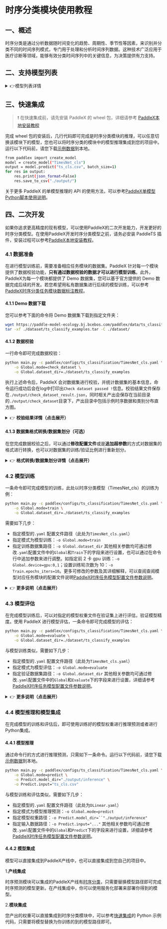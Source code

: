 # 时序分类模块使用教程

## 一、概述
时序分类是通过分析数据随时间变化的趋势、周期性、季节性等因素，来识别并分类不同的时间序列模式，专门用于处理和分析时间序列数据。这种技术广泛应用于医疗诊断等领域，能够有效分类时间序列中的关键信息，为决策提供有力支持。

## 二、支持模型列表

<details>
   <summary> 👉模型列表详情</summary>

|模型名称|acc(%)|模型存储大小（M)|介绍|
|-|-|-|-|
|TimesNet_cls|87.5|792K|通过多周期分析，TimesNet是适应性强的高精度时序分类模型|

**注：以上精度指标的评估集是 UWaveGestureLibrary。**

</details>

## 三、快速集成
> ❗ 在快速集成前，请先安装 PaddleX 的 wheel 包，详细请参考 [PaddleX本地安装教程](../../../installation/installation.md)

完成 wheel 包的安装后，几行代码即可完成是时序分类模块的推理，可以任意切换该模块下的模型，您也可以将时序分类的模块中的模型推理集成到您的项目中。运行以下代码前，请您下载[示例数据](https://paddle-model-ecology.bj.bcebos.com/paddlex/ts/demo_ts/ts_cls.csv)到本地。

```bash
from paddlex import create_model
model = create_model("TimesNet_cls")
output = model.predict("ts_cls.csv", batch_size=1)
for res in output:
    res.print(json_format=False)
    res.save_to_csv("./output/")
```
关于更多 PaddleX 的单模型推理的 API 的使用方法，可以参考[PaddleX单模型Python脚本使用说明](../../instructions/model_python_API.md)。

## 四、二次开发
如果你追求更高精度的现有模型，可以使用PaddleX的二次开发能力，开发更好的时序分类模型。在使用PaddleX开发时序分类模型之前，请务必安装 PaddleTS 插件，安装过程可以参考[PaddleX本地安装教程](../../../installation/installation.md)。

### 4.1 数据准备
在进行模型训练前，需要准备相应任务模块的数据集。PaddleX 针对每一个模块提供了数据校验功能，**只有通过数据校验的数据才可以进行模型训练**。此外，PaddleX为每一个模块都提供了 Demo 数据集，您可以基于官方提供的 Demo 数据完成后续的开发。若您希望用私有数据集进行后续的模型训练，可以参考[PaddleX时序分类任务模块数据标注教程](../../../data_annotations/time_series_modules/time_series_classification.md)。

#### 4.1.1 Demo 数据下载
您可以参考下面的命令将 Demo 数据集下载到指定文件夹：

```bash
wget https://paddle-model-ecology.bj.bcebos.com/paddlex/data/ts_classify_examples.tar -P ./dataset
tar -xf ./dataset/ts_classify_examples.tar -C ./dataset/
```
#### 4.1.2 数据校验
一行命令即可完成数据校验：

```bash
python main.py -c paddlex/configs/ts_classification/TimesNet_cls.yaml \
    -o Global.mode=check_dataset \
    -o Global.dataset_dir=./dataset/ts_classify_examples
```
执行上述命令后，PaddleX 会对数据集进行校验，并统计数据集的基本信息，命令运行成功后会在log中打印出`Check dataset passed !`信息。校验结果文件保存在`./output/check_dataset_result.json`，同时相关产出会保存在当前目录的`./output/check_dataset`目录下，产出目录中包括示例时序数据和类别分布直方图。

<details>
  <summary>👉 <b>校验结果详情（点击展开）</b></summary>


校验结果文件具体内容为：

```bash
{
  "done_flag": true,
  "check_pass": true,
  "attributes": {
    "train_samples": 82620,
    "train_table": [
      [
        "Unnamed: 0",
        "group_id",
        "dim_0",
        ...,
        "dim_60",
        "label",
        "time"
      ],
      [
        0.0,
        0.0,
        0.000949,
        ...,
        0.12107,
        1.0,
        0.0
      ]
    ],
    "val_samples": 83025,
    "val_table": [
      [
        "Unnamed: 0",
        "group_id",
        "dim_0",
        ...,
        "dim_60",
        "label",
        "time"
      ],
      [
        0.0,
        0.0,
        0.004578,
        ...,
        0.15728,
        1.0,
        0.0
      ]
    ]
  },
  "analysis": {
    "histogram": "check_dataset/histogram.png"
  },
  "dataset_path": "./dataset/ts_classify_examples",
  "show_type": "csv",
  "dataset_type": "TSCLSDataset"
}
```
上述校验结果中，`check_pass`为 `True` 表示数据集格式符合要求，其他部分指标的说明如下：

* `attributes.train_samples`：该数据集训练集样本数量为 82620；
* `attributes.val_samples`：该数据集验证集样本数量为 83025；
* `attributes.train_table`：该数据集训练集样本示例数据前10行信息；
* `attributes.val_table`：该数据集训练集样本示例数据前10行信息；
另外，数据集校验还对数据集中所有类别的样本数量分布情况进行了分析，并绘制了分布直方图（histogram.png）：

![](https://raw.githubusercontent.com/cuicheng01/PaddleX_doc_images/main/images/modules/time_classification/01.png)
> ❗**注**：只有通过数据校验的数据才可以训练和评估。

</details>

#### 4.1.3 数据集格式转换/数据集划分（可选）
在您完成数据校验之后，可以通过**修改配置文件**或是**追加超参数**的方式对数据集的格式进行转换，也可以对数据集的训练/验证比例进行重新划分。

<details>
  <summary>👉 <b>格式转换/数据集划分详情（点击展开）</b></summary>


**（1）数据集格式转换**

时序分类支持 `xlsx 和 xlss` 格式的数据集转换为 `csv` 格式。

数据集校验相关的参数可以通过修改配置文件中 `CheckDataset` 下的字段进行设置，配置文件中部分参数的示例说明如下：

* `CheckDataset`:
  * `convert`:
    * `enable`: 是否进行数据集格式转换，支持 `xlsx和xlss` 格式的数据集转换为 `CSV` 格式，默认为 `False`;
    * `src_dataset_type`: 如果进行数据集格式转换，无需设置源数据集格式，默认为 `null`；
则需要修改配置如下：

```bash
......
CheckDataset:
  ......
  convert:
    enable: True
    src_dataset_type: null
  ......
```
随后执行命令：

```bash
python main.py -c paddlex/configs/ts_classification/TimesNet_cls.yaml \
    -o Global.mode=check_dataset \
    -o Global.dataset_dir=./dataset/ts_classify_examples
```
以上参数同样支持通过追加命令行参数的方式进行设置：

```bash
python main.py -c paddlex/configs/ts_classification/TimesNet_cls.yaml \
    -o Global.mode=check_dataset \
    -o Global.dataset_dir=./dataset/ts_classify_examples \
    -o CheckDataset.convert.enable=True
```


**（2）数据集划分**

数据集校验相关的参数可以通过修改配置文件中 `CheckDataset` 下的字段进行设置，配置文件中部分参数的示例说明如下：

* `CheckDataset`:
  * `convert`:
    * `enable`: 是否进行数据集格式转换，为 `True` 时进行数据集格式转换，默认为 `False`;
    * `src_dataset_type`: 如果进行数据集格式转换，时序分类仅支持将xlsx标注文件转换为csv，无需设置源数据集格式，默认为 `null`；
  * `split`:
    * `enable`: 是否进行重新划分数据集，为 `True` 时进行数据集格式转换，默认为 `False`；
    * `train_percent`: 如果重新划分数据集，则需要设置训练集的百分比，类型为0-100之间的任意整数，需要保证与 `val_percent` 的值之和为100；
    * `val_percent`: 如果重新划分数据集，则需要设置验证集的百分比，类型为0-100之间的任意整数，需要保证与 `train_percent` 的值之和为100；
例如，您想重新划分数据集为 训练集占比90%、验证集占比10%，则需将配置文件修改为：

```bash
......
CheckDataset:
  ......
  split:
    enable: True
    train_percent: 90
    val_percent: 10
  ......
```
随后执行命令：

```bash
python main.py -c paddlex/configs/ts_classification/TimesNet_cls.yaml \
    -o Global.mode=check_dataset \
    -o Global.dataset_dir=./dataset/ts_classify_examples
```
数据划分执行之后，原有标注文件会被在原路径下重命名为 `xxx.bak`。

以上参数同样支持通过追加命令行参数的方式进行设置：

```
python main.py -c paddlex/configs/ts_classification/TimesNet_cls.yaml \
    -o Global.mode=check_dataset \
    -o Global.dataset_dir=./dataset/ts_classify_examples \
    -o CheckDataset.split.enable=True \
    -o CheckDataset.split.train_percent=90 \
    -o CheckDataset.split.val_percent=10
```
</details>

### 4.2 模型训练
一条命令即可完成模型的训练，此处以时序分类模型（TimesNet_cls）的训练为例：

```bash
python main.py -c paddlex/configs/ts_classification/TimesNet_cls.yaml \
    -o Global.mode=train \
    -o Global.dataset_dir=./dataset/ts_classify_examples
```
需要如下几步：

* 指定模型的`.yaml` 配置文件路径（此处为`TimesNet_cls.yaml`）
* 指定模式为模型训练：`-o Global.mode=train`
* 指定训练数据集路径：`-o Global.dataset_dir`
其他相关参数均可通过修改`.yaml`配置文件中的`Global`和`Train`下的字段来进行设置，也可以通过在命令行中追加参数来进行调整。如指定前 2 卡 gpu 训练：`-o Global.device=gpu:0,1`；设置训练轮次数为 10：`-o Train.epochs_iters=10`。更多可修改的参数及其详细解释，可以查阅查阅模型对应任务模块的配置文件说明[PaddleX时序任务模型配置文件参数说明](../../instructions/config_parameters_time_series.md)。

<details>
  <summary>👉 <b>更多说明（点击展开）</b></summary>


* 模型训练过程中，PaddleX 会自动保存模型权重文件，默认为`output`，如需指定保存路径，可通过配置文件中 `-o Global.output` 字段进行设置。
* PaddleX 对您屏蔽了动态图权重和静态图权重的概念。在模型训练的过程中，会同时产出动态图和静态图的权重，在模型推理时，默认选择静态图权重推理。
* 训练其他模型时，需要的指定相应的配置文件，模型和配置的文件的对应关系，可以查阅[PaddleX模型列表（CPU/GPU）](../../../support_list/models_list.md)。
在完成模型训练后，所有产出保存在指定的输出目录（默认为`./output/`）下，通常有以下产出：

* `train_result.json`：训练结果记录文件，记录了训练任务是否正常完成，以及产出的权重指标、相关文件路径等；
* `train.log`：训练日志文件，记录了训练过程中的模型指标变化、loss 变化等；
* `config.yaml`：训练配置文件，记录了本次训练的超参数的配置；
* `best_accuracy.pdparams.tar`、`scaler.pkl`、`.checkpoints` 、`.inference`：模型权重相关文件，包括网络参数、优化器、EMA、静态图网络参数、静态图网络结构等；
</details>

### 4.3 模型评估
在完成模型训练后，可以对指定的模型权重文件在验证集上进行评估，验证模型精度。使用 PaddleX 进行模型评估，一条命令即可完成模型的评估：

```bash
python main.py -c paddlex/configs/ts_classification/TimesNet_cls.yaml \
    -o Global.mode=evaluate \
    -o Global.dataset_dir=./dataset/ts_classify_examples
```
与模型训练类似，需要如下几步：

* 指定模型的`.yaml` 配置文件路径（此处为`TimesNet_cls.yaml`）
* 指定模式为模型评估：`-o Global.mode=evaluate`
* 指定验证数据集路径：`-o Global.dataset_dir`
其他相关参数均可通过修改`.yaml`配置文件中的`Global`和`Evaluate`下的字段来进行设置，详细请参考[PaddleX时序任务模型配置文件参数说明](../../instructions/config_parameters_time_series.md)。

<details>
  <summary>👉 <b>更多说明（点击展开）</b></summary>


在模型评估时，需要指定模型权重文件路径，每个配置文件中都内置了默认的权重保存路径，如需要改变，只需要通过追加命令行参数的形式进行设置即可，如`-o Evaluate.weight_path=``./output/best_model/model.pdparams`。

在完成模型评估后，通常有以下产出：

在完成模型评估后，会产出`evaluate_result.json，其记录了`评估的结果，具体来说，记录了评估任务是否正常完成，以及模型的评估指标，包含 Acc Top1。

</details>

### 4.4 模型推理和模型集成
在完成模型的训练和评估后，即可使用训练好的模型权重进行推理预测或者进行Python集成。

#### 4.4.1 模型推理
通过命令行的方式进行推理预测，只需如下一条命令。运行以下代码前，请您下载[示例数据](https://paddle-model-ecology.bj.bcebos.com/paddlex/ts/demo_ts/ts_cls.csv)到本地。

```bash
python main.py -c paddlex/configs/ts_classification/TimesNet_cls.yaml \
    -o Global.mode=predict \
    -o Predict.model_dir="./output/inference" \
    -o Predict.input="ts_cls.csv"
```
与模型训练和评估类似，需要如下几步：

* 指定模型的`.yaml` 配置文件路径（此处为`DLinear.yaml`）
* 指定模式为模型推理预测：`-o Global.mode=predict`
* 指定模型权重路径：`-o Predict.model_dir=``"./output/inference"`
* 指定输入数据路径：`-o Predict.input="..."`
其他相关参数均可通过修改`.yaml`配置文件中的`Global`和`Predict`下的字段来进行设置，详细请参考[PaddleX时序任务模型配置文件参数说明](../../../module_usage/instructions/config_parameters_time_series.md)。

#### 4.4.2 模型集成
模型可以直接集成到PaddleX产线中，也可以直接集成到您自己的项目中。

1.**产线集成**

时序预测模块可以集成的PaddleX产线有[时序分类](../../../pipeline_usage/tutorials/time_series_pipelines/time_series_classification.md)，只需要替换模型路径即可完成时序预测的模型更新。在产线集成中，你可以使用服务化部署来部署你得到的模型。

2.**模块集成**

您产出的权重可以直接集成到时序分类模块中，可以参考[快速集成](#三快速集成)的 Python 示例代码，只需要将模型替换为你训练的到的模型路径即可。
